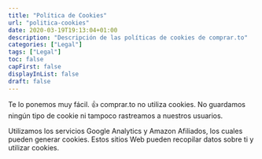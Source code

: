 ```yaml
---
title: "Política de Cookies"
url: "politica-cookies"
date: 2020-03-19T19:13:04+01:00
description: "Descripción de las políticas de cookies de comprar.to"
categories: ["Legal"]
tags: ["Legal"]
toc: false
capFirst: false
displayInList: false
draft: false
---
```


Te lo ponemos muy fácil. 👍 comprar.to no utiliza cookies. No guardamos ningún tipo de cookie ni tampoco rastreamos a nuestros usuarios.

Utilizamos los servicios Google Analytics y Amazon Afiliados, los cuales pueden generar cookies. Estos sitios Web pueden recopilar datos sobre ti y utilizar cookies.